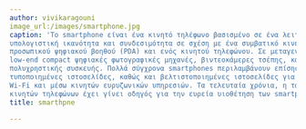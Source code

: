 ```yaml
---
author: vivikaragouni
image_url:/images/smartphone.jpg
caption: 'Το smartphone είναι ένα κινητό τηλέφωνο βασισμένο σε ένα λειτουργικό σύστημα κινητής τηλεφωνίας με περισσότερο προηγμένη 
υπολογιστική ικανότητα και συνδεσιμότητα σε σχέση με ένα συμβατικό κινητό τηλέφωνο.Τα πρώτα smartphones συνδύαζαν τις λειτουργίες ενός
προσωπικού ψηφιακού βοηθού (PDA) και ενός κινητού τηλεφώνου. Σε μεταγενέστερα μοντέλα προστέθηκαν οι λειτουργίες των φορητών media players,
low-end compact ψηφιακές φωτογραφικές μηχανές, βιντεοκάμερες τσέπης, καθώς και μονάδες πλοήγησης GPS, με αποτέλεσμα την διαμόρφωση μιας 
πολυχρηστικής συσκευής. Πολλά σύγχρονα smartphones περιλαμβάνουν επίσης οθόνες αφής υψηλής ανάλυσης και web browsers που εμφανίζουν
τυποποιημένες ιστοσελίδες, καθώς και βελτιστοποιημένες ιστοσελίδες για κινητά. Η πρόσβαση σε δεδομένα υψηλής ταχύτητας παρέχεται μέσω
Wi-Fi και μέσω κινητών ευρυζωνικών υπηρεσιών. Τα τελευταία χρόνια, η ταχεία ανάπτυξη στην αγορά των εφαρμογών για κινητά και στο εμπόριο 
κινητών τηλεφώνων έχει γίνει οδηγός για την ευρεία υιοθέτηση των smartphones.'
title: smarthpne

---
```


